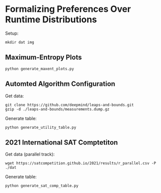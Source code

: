 # Formalizing Preferences Over Runtime Distributions

Setup:
```
mkdir dat img
```

## Maximum-Entropy Plots
```
python generate_maxent_plots.py
```


## Automted Algorithm Configuration

Get data:
```
git clone https://github.com/deepmind/leaps-and-bounds.git
gzip -d ./leaps-and-bounds/measurements.dump.gz
```

Generate table:
```
python generate_utility_table.py
```


## 2021 International SAT Comptetiton

Get data (parallel track):
```
wget https://satcompetition.github.io/2021/results/r_parallel.csv -P ./dat
```

Generate table:
```
python generate_sat_comp_table.py
```

